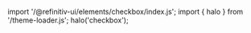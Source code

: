 <!--
type: template
name: checkbox
-->

import '/@refinitiv-ui/elements/checkbox/index.js';
import { halo } from '/theme-loader.js';
halo('checkbox');
